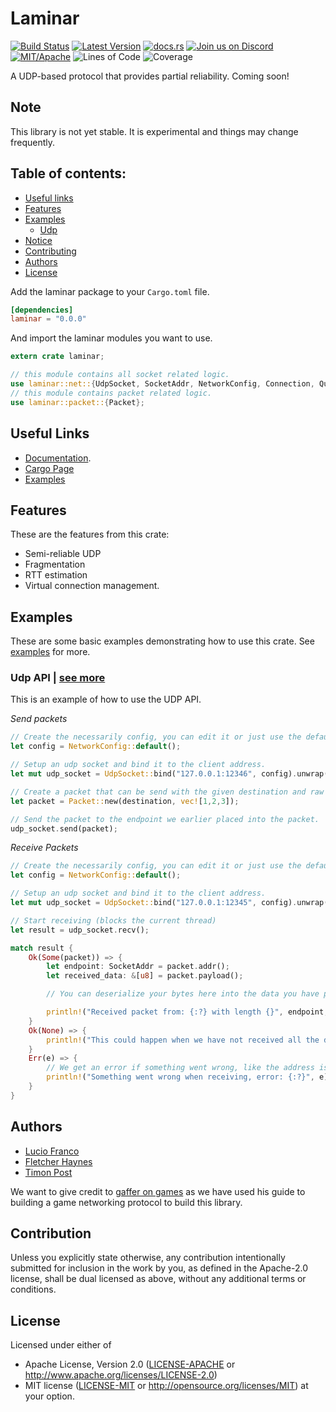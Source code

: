 # Laminar

[![Build Status][s2]][l2] [![Latest Version][s1]][l1] [![docs.rs][s4]][l4] [![Join us on Discord][s5]][l5] [![MIT/Apache][s3]][l3] ![Lines of Code][s6] ![Coverage][s7]

[s1]: https://img.shields.io/crates/v/laminar.svg
[l1]: https://crates.io/crates/laminar
[s2]: https://travis-ci.org/amethyst/laminar.svg?branch=master
[l2]: https://travis-ci.org/amethyst/laminar
[s3]: https://img.shields.io/badge/license-MIT%2FApache-blue.svg
[l3]: docs/LICENSE-MIT
[s4]: https://docs.rs/laminar/badge.svg
[l4]: https://docs.rs/laminar/
[s5]: https://img.shields.io/discord/425678876929163284.svg?logo=discord
[l5]: https://discord.gg/GnP5Whs
[s6]: https://tokei.rs/b1/github/amethyst/laminar?category=code
[s7]: https://codecov.io/gh/amethyst/laminar/branch/master/graphs/badge.svg

A UDP-based protocol that provides partial reliability. Coming soon!

## Note

This library is not yet stable. It is experimental and things may change frequently.

## Table of contents:
- [Useful links](https://github.com/amethyst/laminar#useful-links)
- [Features](https://github.com/amethyst/laminar#features)
- [Examples](https://github.com/amethyst/laminar#examples)
    - [Udp](https://github.com/amethyst/laminar#udp)
- [Notice](https://github.com/amethyst/laminar#notice)
- [Contributing](https://github.com/amethyst/laminar#contributing)
- [Authors](https://github.com/amethyst/laminar/#authors)
- [License](#license)

Add the laminar package to your `Cargo.toml` file.

```toml
[dependencies]
laminar = "0.0.0"
```
And import the laminar modules you want to use.

```rust
extern crate laminar;

// this module contains all socket related logic.
use laminar::net::{UdpSocket, SocketAddr, NetworkConfig, Connection, Quality};
// this module contains packet related logic.
use laminar::packet::{Packet};
```

## Useful Links

- [Documentation](https://docs.rs/laminar/).
- [Cargo Page](https://crates.io/crates/laminar)
- [Examples](https://github.com/amethyst/laminar/tree/master/examples)

## Features
These are the features from this crate:

- Semi-reliable UDP
- Fragmentation
- RTT estimation
- Virtual connection management.

## Examples
These are some basic examples demonstrating how to use this crate. See [examples](https://github.com/amethyst/laminar/tree/master/examples) for more.

### Udp API | [see more](https://github.com/amethyst/laminar/blob/master/examples/udp.rs)
This is an example of how to use the UDP API.

_Send packets_

```rust
// Create the necessarily config, you can edit it or just use the default.
let config = NetworkConfig::default();

// Setup an udp socket and bind it to the client address.
let mut udp_socket = UdpSocket::bind("127.0.0.1:12346", config).unwrap();

// Create a packet that can be send with the given destination and raw data.
let packet = Packet::new(destination, vec![1,2,3]);

// Send the packet to the endpoint we earlier placed into the packet.
udp_socket.send(packet);
```

_Receive Packets_

```rust
// Create the necessarily config, you can edit it or just use the default.
let config = NetworkConfig::default();

// Setup an udp socket and bind it to the client address.
let mut udp_socket = UdpSocket::bind("127.0.0.1:12345", config).unwrap();

// Start receiving (blocks the current thread)
let result = udp_socket.recv();

match result {
    Ok(Some(packet)) => {
        let endpoint: SocketAddr = packet.addr();
        let received_data: &[u8] = packet.payload();

        // You can deserialize your bytes here into the data you have passed it when sending.

        println!("Received packet from: {:?} with length {}", endpoint, received_data.len());
    }
    Ok(None) => {
        println!("This could happen when we have not received all the data from this packet yet");
    }
    Err(e) => {
        // We get an error if something went wrong, like the address is already in use.
        println!("Something went wrong when receiving, error: {:?}", e);
    }
}

```

## Authors

- [Lucio Franco](https://github.com/LucioFranco)
- [Fletcher Haynes](https://github.com/fhaynes)
- [Timon Post](https://github.com/TimonPost)

We want to give credit to [gaffer on games](https://gafferongames.com/) as we have used his guide to building a game networking protocol to build this library. 

## Contribution

Unless you explicitly state otherwise, any contribution intentionally submitted
for inclusion in the work by you, as defined in the Apache-2.0 license, shall be dual licensed as above, without any
additional terms or conditions.

## License

Licensed under either of
 * Apache License, Version 2.0 ([LICENSE-APACHE](docs/LICENSE-APACHE) or http://www.apache.org/licenses/LICENSE-2.0)
 * MIT license ([LICENSE-MIT](docs/LICENSE-MIT) or http://opensource.org/licenses/MIT)
at your option.
